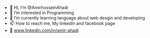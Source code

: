 - 👋 Hi, I’m @AmirhosseinAhadi
- 👀 I’m interested in Programming
- 🌱 I’m currently learning language about web desgin and developing
- 📫 How to reach me, My linkedin and facebook page 
- 🩵 www.linkedin.com/in/amir-ahadi


<!---
AmirhosseinAhadi/AmirhosseinAhadi is a ✨ special ✨ repository because its `README.md` (this file) appears on your GitHub profile.
You can click the Preview link to take a look at your changes.
--->
